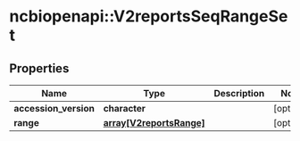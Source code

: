 # ncbiopenapi::V2reportsSeqRangeSet


## Properties
Name | Type | Description | Notes
------------ | ------------- | ------------- | -------------
**accession_version** | **character** |  | [optional] 
**range** | [**array[V2reportsRange]**](v2reportsRange.md) |  | [optional] 


